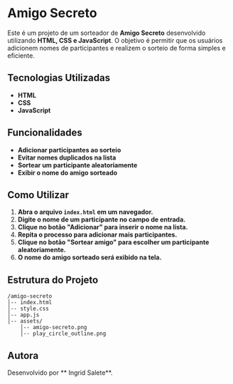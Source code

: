 # **Amigo Secreto**

Este é um projeto de um sorteador de **Amigo Secreto** desenvolvido utilizando **HTML, CSS e JavaScript**. O objetivo é permitir que os usuários adicionem nomes de participantes e realizem o sorteio de forma simples e eficiente.

## **Tecnologias Utilizadas**
- **HTML**
- **CSS**
- **JavaScript**

## **Funcionalidades**
- **Adicionar participantes ao sorteio**
- **Evitar nomes duplicados na lista**
- **Sortear um participante aleatoriamente**
- **Exibir o nome do amigo sorteado**

## **Como Utilizar**
1. **Abra o arquivo `index.html` em um navegador.**
2. **Digite o nome de um participante no campo de entrada.**
3. **Clique no botão "Adicionar" para inserir o nome na lista.**
4. **Repita o processo para adicionar mais participantes.**
5. **Clique no botão "Sortear amigo" para escolher um participante aleatoriamente.**
6. **O nome do amigo sorteado será exibido na tela.**

## **Estrutura do Projeto**
```
/amigo-secreto
│-- index.html
│-- style.css
│-- app.js
│-- assets/
    │-- amigo-secreto.png
    │-- play_circle_outline.png
```

## **Autora**
Desenvolvido por ** Ingrid Salete**.

